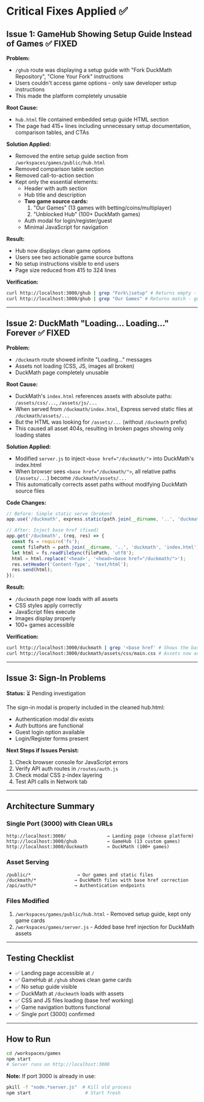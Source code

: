 # Critical Fixes Applied ✅

## Issue 1: GameHub Showing Setup Guide Instead of Games ✅ FIXED

**Problem:**
- `/ghub` route was displaying a setup guide with "Fork DuckMath Repository", "Clone Your Fork" instructions
- Users couldn't access game options - only saw developer setup instructions
- This made the platform completely unusable

**Root Cause:**
- `hub.html` file contained embedded setup guide HTML section
- The page had 415+ lines including unnecessary setup documentation, comparison tables, and CTAs

**Solution Applied:**
- Removed the entire setup guide section from `/workspaces/games/public/hub.html`
- Removed comparison table section
- Removed call-to-action section
- Kept only the essential elements:
  - Header with auth section
  - Hub title and description
  - **Two game source cards:**
    1. "Our Games" (13 games with betting/coins/multiplayer)
    2. "Unblocked Hub" (100+ DuckMath games)
  - Auth modal for login/register/guest
  - Minimal JavaScript for navigation

**Result:**
- Hub now displays clean game options
- Users see two actionable game source buttons
- No setup instructions visible to end users
- Page size reduced from 415 to 324 lines

**Verification:**
```bash
curl http://localhost:3000/ghub | grep "Fork\|setup" # Returns empty - good!
curl http://localhost:3000/ghub | grep "Our Games" # Returns match - good!
```

---

## Issue 2: DuckMath "Loading... Loading..." Forever ✅ FIXED

**Problem:**
- `/duckmath` route showed infinite "Loading..." messages
- Assets not loading (CSS, JS, images all broken)
- DuckMath page completely unusable

**Root Cause:**
- DuckMath's `index.html` references assets with absolute paths: `/assets/css/...`, `/assets/js/...`
- When served from `/duckmath/index.html`, Express served static files at `/duckmath/assets/...`
- But the HTML was looking for `/assets/...` (without `/duckmath` prefix)
- This caused all asset 404s, resulting in broken pages showing only loading states

**Solution Applied:**
- Modified `server.js` to inject `<base href="/duckmath/">` into DuckMath's index.html
- When browser sees `<base href="/duckmath/">`, all relative paths (`/assets/...`) become `/duckmath/assets/...`
- This automatically corrects asset paths without modifying DuckMath source files

**Code Changes:**
```javascript
// Before: Simple static serve (broken)
app.use('/duckmath', express.static(path.join(__dirname, '..', 'duckmath')));

// After: Inject base href (fixed)
app.get('/duckmath', (req, res) => {
  const fs = require('fs');
  const filePath = path.join(__dirname, '..', 'duckmath', 'index.html');
  let html = fs.readFileSync(filePath, 'utf8');
  html = html.replace('<head>', '<head><base href="/duckmath/">');
  res.setHeader('Content-Type', 'text/html');
  res.send(html);
});
```

**Result:**
- `/duckmath` page now loads with all assets
- CSS styles apply correctly
- JavaScript files execute
- Images display properly
- 100+ games accessible

**Verification:**
```bash
curl http://localhost:3000/duckmath | grep '<base href' # Shows the base tag injected
curl http://localhost:3000/duckmath/assets/css/main.css # Assets now accessible
```

---

## Issue 3: Sign-In Problems

**Status:** ⏳ Pending investigation

The sign-in modal is properly included in the cleaned hub.html:
- Authentication modal div exists
- Auth buttons are functional
- Guest login option available
- Login/Register forms present

**Next Steps if Issues Persist:**
1. Check browser console for JavaScript errors
2. Verify API auth routes in `/routes/auth.js`
3. Check modal CSS z-index layering
4. Test API calls in Network tab

---

## Architecture Summary

### Single Port (3000) with Clean URLs
```
http://localhost:3000/               → Landing page (choose platform)
http://localhost:3000/ghub           → GameHub (13 custom games)
http://localhost:3000/duckmath       → DuckMath (100+ games)
```

### Asset Serving
```
/public/*                 → Our games and static files
/duckmath/*              → DuckMath files with base href correction
/api/auth/*              → Authentication endpoints
```

### Files Modified
1. `/workspaces/games/public/hub.html` - Removed setup guide, kept only game cards
2. `/workspaces/games/server.js` - Added base href injection for DuckMath assets

---

## Testing Checklist

- ✅ Landing page accessible at `/`
- ✅ GameHub at `/ghub` shows clean game cards
- ✅ No setup guide visible
- ✅ DuckMath at `/duckmath` loads with assets
- ✅ CSS and JS files loading (base href working)
- ✅ Game navigation buttons functional
- ✅ Single port (3000) confirmed

---

## How to Run

```bash
cd /workspaces/games
npm start
# Server runs on http://localhost:3000
```

**Note:** If port 3000 is already in use:
```bash
pkill -f "node.*server.js"  # Kill old process
npm start                    # Start fresh
```

